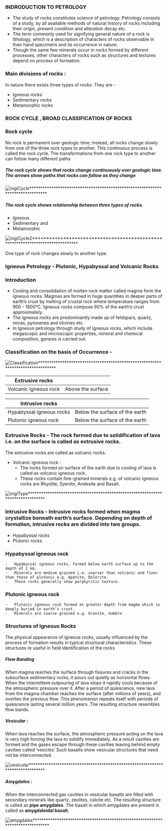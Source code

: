 ### INDRODUCTION TO PETROLOGY
- The study of rocks constitutes science of petrology. Petrology consists of a study, by all available methods of natural history of rocks including their origin, present condition and alteration decay etc.
- The term commonly used for signifying general nature of a rock is lithology, which is a description of characters of rocks observable in their hand specimens and its occurrence in nature.
- Though the same few minerals occur in rocks formed by different processes, other characters of rocks such as structures and textures depend on process of formation. 

### Main divisions of rocks :
In nature there exists three types of rocks: They are - 
- 	Igneous rocks
- 	Sedimentary rocks
- 	Metamorphic rocks

### ROCK CYCLE , BROAD CLASSIFICATION OF ROCKS
### Rock cycle 
  No rock is permanent over geologic time; instead, all rocks change slowly from one of the three rock types to another. This continuous process is called the rock cycle. The transformations from one rock type to another can follow many different paths
##### The rock cycle shows that rocks change continuously over geologic time. The arrows show paths that rocks can follow as they change 

![ingiCycle*******************************************************************************](images/ingiCycle.jpg)

##### The rock cycle shows relationship between three types of rocks.
-	Igneous 	
- 	Sedimentary and 	
-	Metamorphic 
	
![ingiCycle2*******************************************************************************](images/ingiCycle2.jpg)

One type of rock changes slowly to another type.
### Igneous Petrology - Plutonic, Hypabyssal and Volcanic Rocks
### Introduction 
- 	Cooling and consolidation of molten rock matter called magma form the igneous rocks. Magmas are formed in huge quantities in deeper parts of earth’s crust by melting of crustal rock where temperature ranges from  900 - 1600&deg;C. Igneous rocks compose 90% of the earth’s crust approximately.
-	The igneous rocks are predominantly made up of feldspars, quartz, micas, pyroxenes and olivines etc.
-	In Igneous petrology through study of lgneous rocks, which include megascopic and microscopic properties, mineral and chemical composition, genesis is carried out. 

### Classification on the basis of Occurrence -
![Classification*******************************************************************************](images/Classification.jpg)


| Extrusive rocks | |
|---| ---|
| Volcanic igneous rock | Above the surface |

| Intrusive rocks | |
|---| ---|
| Hypabyssal igneous rocks | Below the surface of the earth |
| Plutonic igneous rock	  |	Below the surface of the earth |

### Extrusive Rocks -	The rock formed due to solidification of lava i.e. on the surface is called as extrusive rocks.
The extrusive rocks are called as volcanic rocks.
- 	Volcanic igneous rock :
    - The rocks formed on surface of the earth due to cooling of lava is called as volcanic igneous rock.
    - These rocks contain fine-grained minerals e.g. of volcanic igneous rocks are Rhyolite, Syenite, Andesite and Basalt.

![ingiType*******************************************************************************](images/ingiType.jpg)

### Intrusive Rocks -	Intrusive rocks formed when magma crystallize beneath earth’s surface. Depending on depth of formation, intrusive rocks are divided into two groups. 
- 	Hypabyssal rocks 
-	Plutonic rocks

	
###	Hypabyssal igneous rock 
    - 	Hypabyssal igneous rocks, formed below earth surface up to the depth of 2 km.
    - 	Minerals are medium grained i.e. coarser than volcanic and finer than those of plutonic e.g. Apatite, Dolerite.
    -	These rocks generally show porphyritic texture.

###	Plutonic igneous rock 
    -	Plutonic igneous rock formed at greater depth from magma which is deeply buried in earth’s crust.
    -	Minerals are coarse grained e.g. Granite, Gabbro
    
### Structures of Igneous Rocks 
The physical appearance of igneous rocks, usually influenced by the process of formation results in typical structural characteristics. These structures re useful in field identification of the rocks
##### Flow Banding 
When magma reaches the surface through fissures and cracks in the subsurface sedimentary rocks, it pours out quietly as horizontal flows. When the intermittent outpouring of lava stops it rapidly cools because of the atmospheric pressure over it. After a period of quiescence, new lava from the magma chamber reaches the surface (after millions of years), and overlies the previous flow.
This phenomenon repeats itself with periods of quiescence lasting several million years. The resulting structure resembles flow bands.
##### Vesicular :
When lava reaches the surface, the atmospheric pressure acting on the 
lava is very high forcing the lava to solidify immediately. As a result cavities are formed and the gases  escape through these cavities leaving behind empty cavities called ‘vesicles’ Such basalts show vesicular structures that need not be interconnected.

![vesicular*******************************************************************************](images/vesicular.jpg)

##### Amygdales :
When the interconnected  gas cavities in vesicular basalts are filled with secondary minerals like quartz, zeolites, calcite etc. The resulting structure is called as **pipe amygdales**. The basalt in which amygdales are present is called as **amygdaloidal basalt**.

![amygdales*******************************************************************************](images/amygdales.jpg)



